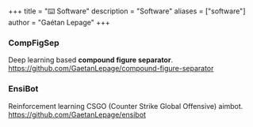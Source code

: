 +++
title = "⌨️ Software"
description = "Software"
aliases = ["software"]
author = "Gaétan Lepage"
+++


### CompFigSep
Deep learning based **compound figure separator**.\
https://github.com/GaetanLepage/compound-figure-separator

### EnsiBot
Reinforcement learning CSGO (Counter Strike Global Offensive) aimbot.\
https://github.com/GaetanLepage/ensibot

